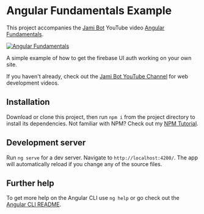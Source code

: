 # Angular Fundamentals Example

This project accompanies the [Jami Bot](https://jamibot.com) YouTube video [Angular Fundamentals](https://youtu.be/M3sfzdoQIe0).

[![Angular Fundamentals](https://img.youtube.com/vi/M3sfzdoQIe0/maxresdefault.jpg)](https://youtu.be/M3sfzdoQIe0)

A simple example of how to get the firebase UI auth working on your own site.

If you haven't already, check out the [Jami Bot YouTube Channel](https://youtube.com/c/JamiBot) for web development videos.

## Installation

Download or clone this project, then run `npm i` from the project directory to install its dependencies. Not familiar with NPM? Check out my [NPM Tutorial](https://www.youtube.com/watch?v=mzs-N5hXGuQ).

## Development server

Run `ng serve` for a dev server. Navigate to `http://localhost:4200/`. The app will automatically reload if you change any of the source files.

## Further help

To get more help on the Angular CLI use `ng help` or go check out the [Angular CLI README](https://github.com/angular/angular-cli/blob/master/README.md).
